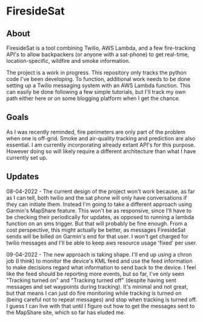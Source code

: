 # FiresideSat

## About

FiresideSat is a tool combining Twilio, AWS Lambda, and a few
fire-tracking API's to allow backpackers (or anyone with a sat-phone)
to get real-time, location-specific, wildfire and smoke information. 

The project is a work in progress. This repository only tracks the
python code I've been developing. To function, additional work needs
to be done setting up a Twilio messaging system with an AWS Lambda
function. This can easily be done following a few simple tutorials,
but I'll track my own path either here or on some blogging platform
when I get the chance.

## Goals

As I was recently reminded, fire perimeters are only part of the
problem when one is off-grid. Smoke and air-quality tracking and
prediction are also essential. I am currently
incorporating already extant API's for this purpose. However
doing so will likely require a different architecture than what I have
currently set up. 

## Updates

08-04-2022 - The current design of the project won't work because, as
far as I can tell, both twilio and the sat phone will only have
conversations if they can initiate them. Instead I'm going to take a
different approach using Garmin's MapShare feature. This won't be as
responsive, since I'll have to be checking their periodically for
updates, as opposed to running a lambda function on an sms
trigger. But that will probably be fine enough. From a cost
perspective, this might actually be better, as messages FiresideSat
sends will be billed on Garmin's end for that user. I won't get
charged for twilio messages and I'll be able to keep aws resource
usage 'fixed' per user. 

09-04-2022 - The new approach is taking shape. I'll end up using a
chron job (I think) to monitor the device's KML feed and use the feed
information to make decisions regard what information to send back to
the device. I feel like the feed should be reporting more events, but
so far, I've only seen "Tracking turned on" and "Tracking turned off"
(despite having sent messages and set waypoints during tracking). It's
minimal and not great, but that means I can just do fire monitoring
while tracking is turned on (being careful not to repeat messages) and
stop when tracking is turned off. I guess I can live with that until I
figure out how to get the messages sent to the MapShare site, which so
far has eluded me. 
